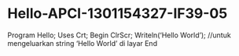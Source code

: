 # Hello-APCI-1301154327-IF39-05

Program Hello;
        Uses Crt; 
        Begin
            ClrScr;
            Writeln(‘Hello World’); //untuk mengeluarkan string ‘Hello World’ di layar 
        End
